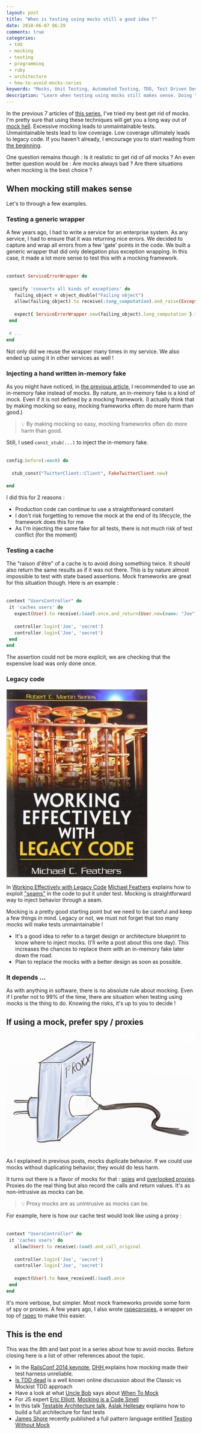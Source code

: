 ```yaml
---
layout: post
title: "When is testing using mocks still a good idea ?"
date: 2018-06-07 06:29
comments: true
categories: 
 - tdd
 - mocking
 - testing
 - programming
 - ruby
 - architecture
 - how-to-avoid-mocks-series
keywords: "Mocks, Unit Testing, Automated Testing, TDD, Test Driven Development, London School of Testing, Mocking, Ruby, Testing using mocks, Testing without mocks"
description: "Learn when testing using mocks still makes sense. Doing too much testing using mocks can become a maintenance nightmare, but there are situations when it remains the best thing to do. For example : legacy code, fake injection, caching, generic wrapping and spy or proxy mocks. Ruby code samples."
---
```

In the previous 7 articles of [this series](/blog/categories/how-to-avoid-mocks-series/), I've tried my best get rid of mocks. I'm pretty sure that using these techniques will get you a long way out of [mock hell](/careless-mocking-considered-harmful/). Excessive mocking leads to unmaintainable tests. Unmaintainable tests lead to low coverage. Low coverage ultimately leads to legacy code. If you haven't already, I encourage you to start reading from [the beginning](/careless-mocking-considered-harmful/).

One question remains though : Is it realistic to get rid of _all_ mocks ? An even better question would be : Are mocks always bad ? Are there situations when mocking is the best choice ?

## When mocking still makes sense

Let's to through a few examples.

### Testing a generic wrapper

A few years ago, I had to write a service for an enterprise system. As any service, I had to ensure that it was returning nice errors. We decided to capture and wrap all errors from a few 'gate' points in the code. We built a generic wrapper that did only delegation plus exception wrapping. In this case, it made a lot more sense to test this with a mocking framework.

```ruby

context ServiceErrorWrapper do  

 specify 'converts all kinds of exceptions' do  
   failing_object = object_double("Failing object")  
   allow(failing_object).to receive(:long_computation).and_raise(Exception.new("Something terrible happened"))  

   expect{ ServiceErrorWrapper.new(failing_object).long_computation }.to raise_error(ServiceError).with_message("Something terrible happened")  
 end  

 # ...  
end

```

Not only did we reuse the wrapper many times in my service. We also ended up using it in other services as well !

### Injecting a hand written in-memory fake

As you might have noticed, in [the previous article](/get-rid-of-mocking-maintenance-with-full-fledged-in-memory-fakes/), I recommended to use an in-memory fake instead of mocks. By nature, an in-memory fake is a kind of mock. Even if it is not defined by a mocking framework. (I actually think that by making mocking so easy, mocking frameworks often do more harm than good.)

> 💡 By making mocking so easy, mocking frameworks often do more harm than good.

Still, I used `const_stub(...)` to inject the in-memory fake.

```ruby

config.before(:each) do  

  stub_const("TwitterClient::Client", FakeTwitterClient.new)  

end  

```

I did this for 2 reasons :

*   Production code can continue to use a straightforward constant
*   I don't risk forgetting to remove the mock at the end of its lifecycle, the framework does this for me
*   As I'm injecting the same fake for all tests, there is not much risk of test conflict (for the moment)

### Testing a cache

The "raison d'être" of a cache is to avoid doing something twice. It should also return the same results as if it was not there. This is by nature almost impossible to test with state based assertions. Mock frameworks are great for this situation though. Here is an example :

```ruby

context "UsersController" do  
 it 'caches users' do  
   expect(User).to receive(:load).once.and_return(User.new(name: "Joe"))  

   controller.login('Joe', 'secret')  
   controller.login('Joe', 'secret')  
 end  
end  
```

The assertion could not be more explicit, we are checking that the expensive load was only done once.

### Legacy code

[![Michael C.Feathers explains that testing using mocks is a key practice in "Working Effectively with Legacy Code"](../imgs/2018-06-01-when-is-testing-using-mocks-still-a-good-idea/legacy-code.jpg)](https://www.amazon.com/Working-Effectively-Legacy-Michael-Feathers/dp/0131177052)

In [Working Effectively with Legacy Code](https://www.amazon.com/Working-Effectively-Legacy-Michael-Feathers/dp/0131177052) [Michael Feathers](https://michaelfeathers.silvrback.com/) explains how to exploit ["seams"](http://www.informit.com/articles/article.aspx?p=359417&seqNum=2) in the code to put it under test. Mocking is straightforward way to inject behavior through a seam.

Mocking is a pretty good starting point but we need to be careful and keep a few things in mind. Legacy or not, we must not forget that too many mocks will make tests unmaintainable !

*   It's a good idea to refer to a target design or architecture blueprint to know where to inject mocks. (I'll write a post about this one day). This increases the chances to replace them with an in-memory fake later down the road.
*   Plan to replace the mocks with a better design as soon as possible.

### It depends ...

As with anything in software, there is no absolute rule about mocking. Even if I prefer not to 99% of the time, there are situation when testing using mocks is the thing to do. Knowing the risks, it's up to you to decide !

## If using a mock, prefer spy / proxies

![Spies and proxies make testing using mocks less intrusive](../imgs/2018-06-01-when-is-testing-using-mocks-still-a-good-idea/proxy-plug.jpg)

As I explained in previous posts, mocks duplicate behavior. If we could use mocks without duplicating behavior, they would do less harm.

It turns out there is a flavor of mocks for that : [spies](https://martinfowler.com/articles/mocksArentStubs.html) and [overlooked proxies](https://relishapp.com/rspec/rspec-mocks/docs/configuring-responses/calling-the-original-implementation). Proxies do the real thing but also record the calls and return values. It's as non-intrusive as mocks can be.

> 💡 Proxy mocks are as unintrusive as mocks can be.

For example, here is how our cache test would look like using a proxy :

```ruby

context "UsersController" do  
 it 'caches users' do  
   allow(User).to receive(:load).and_call_original  

   controller.login('Joe', 'secret')  
   controller.login('Joe', 'secret')  

   expect(User).to have_received(:load).once  
 end  
end  
```

It's more verbose, but simpler. Most mock frameworks provide some form of spy or proxies. A few years ago, I also wrote [rspecproxies](http://philippe.bourgau.net/rspecproxies), a wrapper on top of [rspec](http://rspec.info/) to make this easier.

## This is the end

This was the 8th and last post in a series about how to avoid mocks. Before closing here is a list of other references about the topic.

*   In the [RailsConf 2014 keynote](https://www.youtube.com/watch?v=9LfmrkyP81M), [DHH ](https://twitter.com/dhh) explains how mocking made their test harness unreliable.
*   [Is TDD dead](https://martinfowler.com/articles/is-tdd-dead/) is a well known online discussion about the Classic vs Mockist TDD approach
*   Have a look at what [Uncle Bob](https://blog.cleancoder.com/) says about [When To Mock](http://blog.cleancoder.com/uncle-bob/2014/05/10/WhenToMock.html)
*   For JS expert [Eric Elliott](https://medium.com/@_ericelliott), [Mocking is a Code Smell](https://medium.com/javascript-scene/mocking-is-a-code-smell-944a70c90a6a)
*   In this talk  [Testable Architecture talk](https://skillsmatter.com/skillscasts/9971-testable-software-architecture-with-aslak-hellesoy), [Aslak Hellesøy](https://twitter.com/aslak_hellesoy) explains how to build a full architecture for fast tests
*   [James Shore](http://www.jamesshore.com/) recently published a full pattern language entitled [Testing Without Mock](http://www.jamesshore.com/Blog/Testing-Without-Mocks.html)